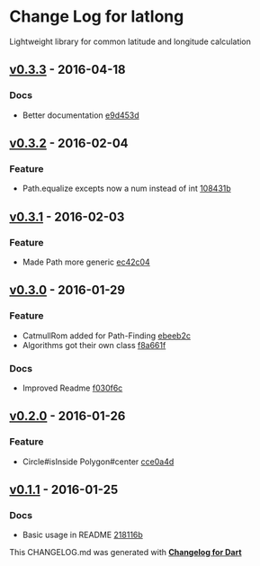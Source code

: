 # Change Log for latlong
Lightweight library for common latitude and longitude calculation

## [v0.3.3](http://github.com/mikemitterer/dart-latlong/compare/v0.3.2...v0.3.3) - 2016-04-18

### Docs
* Better documentation [e9d453d](https://github.com/mikemitterer/dart-latlong/commit/e9d453d2b25ef8c8694b317882cf44ba50b5c028)

## [v0.3.2](http://github.com/mikemitterer/dart-latlong/compare/v0.3.1...v0.3.2) - 2016-02-04

### Feature
* Path.equalize excepts now a num instead of int [108431b](https://github.com/mikemitterer/dart-latlong/commit/108431ba9bcf326f4b551ea090c240be255315e6)

## [v0.3.1](http://github.com/mikemitterer/dart-latlong/compare/v0.3.0...v0.3.1) - 2016-02-03

### Feature
* Made Path more generic [ec42c04](https://github.com/mikemitterer/dart-latlong/commit/ec42c042cf9a7ec1d82e68a9458063713ec2b18b)

## [v0.3.0](http://github.com/mikemitterer/dart-latlong/compare/v0.2.1...v0.3.0) - 2016-01-29

### Feature
* CatmullRom added for Path-Finding [ebeeb2c](https://github.com/mikemitterer/dart-latlong/commit/ebeeb2c36e8c1368bda2e882426298e3f22c06b5)
* Algorithms got their own class [f8a661f](https://github.com/mikemitterer/dart-latlong/commit/f8a661fa80485853f2fafe774b52fd417dbb174f)

### Docs
* Improved Readme [f030f6c](https://github.com/mikemitterer/dart-latlong/commit/f030f6cb89cb71d4ae9d29a3b7ffa13b7ea2bac8)

## [v0.2.0](http://github.com/mikemitterer/dart-latlong/compare/v0.1.2...v0.2.0) - 2016-01-26

### Feature
* Circle#isInside Polygon#center [cce0a4d](https://github.com/mikemitterer/dart-latlong/commit/cce0a4da93f03977a4545c6470c85b5d5243637e)

## [v0.1.1](http://github.com/mikemitterer/dart-latlong/compare/v0.1.0...v0.1.1) - 2016-01-25

### Docs
* Basic usage in README [218116b](https://github.com/mikemitterer/dart-latlong/commit/218116bcab24af05d6a793ef4f4c3e32b96202e4)


This CHANGELOG.md was generated with [**Changelog for Dart**](https://pub.dartlang.org/packages/changelog)
